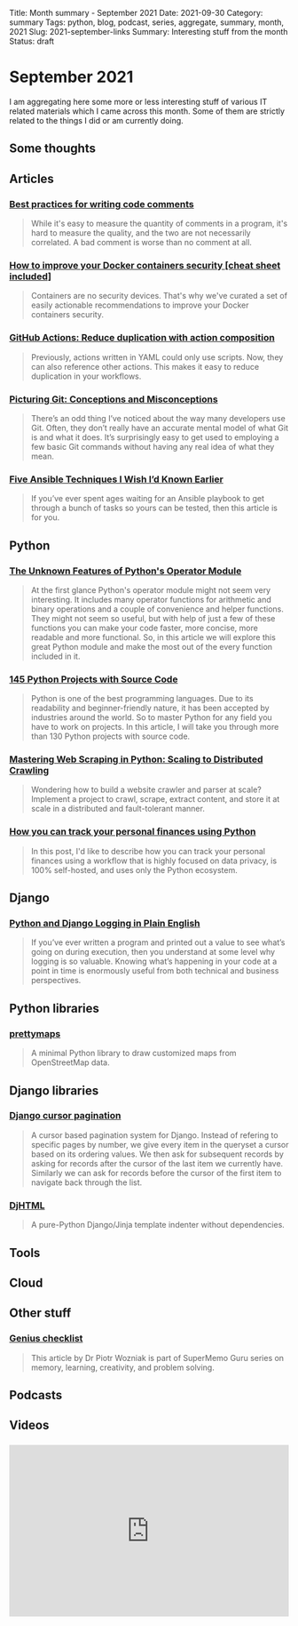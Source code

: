 Title: Month summary - September 2021
Date: 2021-09-30
Category: summary
Tags: python, blog, podcast, series, aggregate, summary, month, 2021
Slug: 2021-september-links
Summary: Interesting stuff from the month
Status: draft


# September 2021

I am aggregating here some more or less interesting stuff of various IT related materials which I came across this month.
Some of them are strictly related to the things I did or am currently doing.


## Some thoughts

## Articles

### [Best practices for writing code comments](https://stackoverflow.blog/2021/07/05/best-practices-for-writing-code-comments/)

>  While it's easy to measure the quantity of comments in a program, it's hard to measure the quality, and the two are not necessarily correlated. A bad comment is worse than no comment at all.

### [How to improve your Docker containers security [cheat sheet included]](https://blog.gitguardian.com/how-to-improve-your-docker-containers-security-cheat-sheet/)

> Containers are no security devices. That's why we've curated a set of easily actionable recommendations to improve your Docker containers security.

### [GitHub Actions: Reduce duplication with action composition](https://github.blog/changelog/2021-08-25-github-actions-reduce-duplication-with-action-composition/)

> Previously, actions written in YAML could only use scripts. Now, they can also reference other actions. This makes it easy to reduce duplication in your workflows.

### [Picturing Git: Conceptions and Misconceptions](https://www.biteinteractive.com/picturing-git-conceptions-and-misconceptions)

> There’s an odd thing I’ve noticed about the way many developers use Git. Often, they don’t really have an accurate mental model of what Git is and what it does. It’s surprisingly easy to get used to employing a few basic Git commands without having any real idea of what they mean.

### [Five Ansible Techniques I Wish I’d Known Earlier](https://zwischenzugs.com/2021/08/27/five-ansible-techniques-i-wish-id-known-earlier)

> If you’ve ever spent ages waiting for an Ansible playbook to get through a bunch of tasks so yours can be tested, then this article is for you.

## Python

### [The Unknown Features of Python's Operator Module](https://martinheinz.dev/blog/54)

> At the first glance Python's operator module might not seem very interesting. It includes many operator functions for arithmetic and binary operations and a couple of convenience and helper functions. They might not seem so useful, but with help of just a few of these functions you can make your code faster, more concise, more readable and more functional. So, in this article we will explore this great Python module and make the most out of the every function included in it. 

### [145 Python Projects with Source Code](https://medium.com/coders-camp/130-python-projects-with-source-code-61f498591bb)

> Python is one of the best programming languages. Due to its readability and beginner-friendly nature, it has been accepted by industries around the world. So to master Python for any field you have to work on projects. In this article, I will take you through more than 130 Python projects with source code.

### [Mastering Web Scraping in Python: Scaling to Distributed Crawling ](https://www.zenrows.com/blog/mastering-web-scraping-in-python-scaling-to-distributed-crawling)

> Wondering how to build a website crawler and parser at scale? Implement a project to crawl, scrape, extract content, and store it at scale in a distributed and fault-tolerant manner.

### [How you can track your personal finances using Python](https://sgoel.dev/posts/how-you-can-track-your-personal-finances-using-python/)

> In this post, I'd like to describe how you can track your personal finances using a workflow that is highly focused on data privacy, is 100% self-hosted, and uses only the Python ecosystem.

## Django

### [Python and Django Logging in Plain English](https://djangodeconstructed.com/2018/12/18/django-and-python-logging-in-plain-english/)

> If you’ve ever written a program and printed out a value to see what’s going on during execution, then you understand at some level why logging is so valuable. Knowing what’s happening in your code at a point in time is enormously useful from both technical and business perspectives.

## Python libraries

### [prettymaps](https://github.com/marceloprates/prettymaps)

> A minimal Python library to draw customized maps from OpenStreetMap data.

## Django libraries

### [Django cursor pagination](https://github.com/photocrowd/django-cursor-pagination)

> A cursor based pagination system for Django. Instead of refering to specific pages by number, we give every item in the queryset a cursor based on its ordering values. We then ask for subsequent records by asking for records after the cursor of the last item we currently have. Similarly we can ask for records before the cursor of the first item to navigate back through the list.

### [DjHTML](https://github.com/rtts/djhtml)

> A pure-Python Django/Jinja template indenter without dependencies.

## Tools

## Cloud

## Other stuff

### [Genius checklist](https://supermemo.guru/wiki/Genius_checklist)

> This article by Dr Piotr Wozniak is part of SuperMemo Guru series on memory, learning, creativity, and problem solving.

## Podcasts

## Videos

### [](https://www.youtube.com/watch?v=VIDEO_ID)
<div class="videoWrapper" style="height:0; padding-bottom:56.25%; padding-top:25px; position:relative" height="0">
    <iframe style="position:absolute; top:0; width:100%" height="100%" width="100%" src="https://www.youtube.com/embed/VIDEO_ID" frameborder="0" allow="accelerometer; autoplay; encrypted-media; gyroscope; picture-in-picture" allowfullscreen></iframe>
</div>
